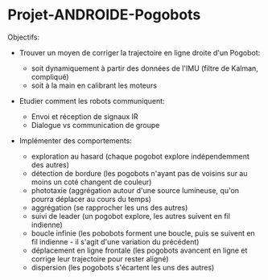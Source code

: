 # Projet-ANDROIDE-Pogobots

Objectifs:
- Trouver un moyen de corriger la trajectoire en ligne droite d'un Pogobot:
    * soit dynamiquement à partir des données de l'IMU (filtre de Kalman, compliqué)
    * soit à la main en calibrant les moteurs

- Etudier comment les robots communiquent:
    * Envoi et réception de signaux IR
    * Dialogue vs communication de groupe

- Implémenter des comportements:
    * exploration au hasard (chaque pogobot explore indépendemment des autres)
    * détection de bordure (les pogobots n'ayant pas de voisins sur au moins un coté changent de couleur)
    * phototaxie (aggrégation autour d'une source lumineuse, qu'on pourra déplacer au cours du temps)
    * aggrégation (se rapprocher les uns des autres)
    * suivi de leader (un pogobot explore, les autres suivent en fil indienne)
    * boucle infinie (les pobobots forment une boucle, puis se suivent en fil indienne - il s'agit d'une variation du précédent)
    * déplacement en ligne frontale (les pogobots avancent en ligne et corrige leur trajectoire pour rester aligné)
    * dispersion (les pogobots s'écartent les uns des autres)